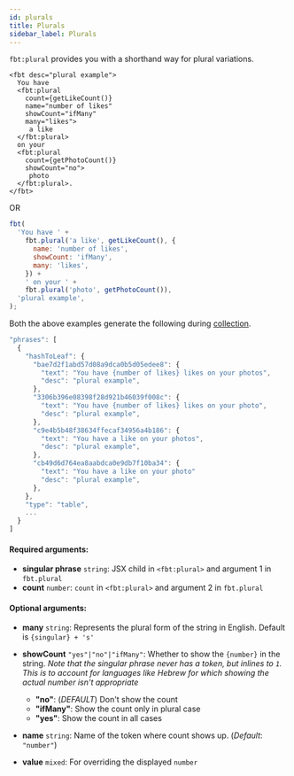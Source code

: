 ```yaml
---
id: plurals
title: Plurals
sidebar_label: Plurals
---
```


`fbt:plural` provides you with a shorthand way for plural variations.

```
<fbt desc="plural example">
  You have
  <fbt:plural
    count={getLikeCount()}
    name="number of likes"
    showCount="ifMany"
    many="likes">
     a like
  </fbt:plural>
  on your
  <fbt:plural
    count={getPhotoCount()}
    showCount="no">
     photo
  </fbt:plural>.
</fbt>
```

OR

```js
fbt(
  'You have ' +
    fbt.plural('a like', getLikeCount(), {
      name: 'number of likes',
      showCount: 'ifMany',
      many: 'likes',
    }) +
    ' on your ' +
    fbt.plural('photo', getPhotoCount()),
  'plural example',
);
```

Both the above examples generate the following during [collection](collection).

```js
"phrases": [
  {
    "hashToLeaf": {
      "bae7d2f1abd57d08a9dca0b5d05edee8": {
        "text": "You have {number of likes} likes on your photos",
        "desc": "plural example",
      },
      "3306b396e08398f28d921b46039f008c": {
        "text": "You have {number of likes} likes on your photo",
        "desc": "plural example",
      },
      "c9e4b5b48f38634ffecaf34956a4b186": {
        "text": "You have a like on your photos",
        "desc": "plural example",
      },
      "cb49d6d764ea8aabdca0e9db7f10ba34": {
        "text": "You have a like on your photo"
        "desc": "plural example",
      },
    },
    "type": "table",
    ...
  }
]
```

#### Required arguments:

- **singular phrase** `string`: JSX child in `<fbt:plural>` and argument 1 in `fbt.plural`
- **count** `number`: `count` in `<fbt:plural>` and argument 2 in `fbt.plural`

#### Optional arguments:

- **many** `string`: Represents the plural form of the string in English. Default is `{singular} + 's'`
- **showCount** `"yes"|"no"|"ifMany"`: Whether to show the `{number}` in the string.
  _Note that the singular phrase never has a token, but inlines to `1`. This is to account for languages like Hebrew for which showing the actual number isn't appropriate_
  - **"no"**: (_DEFAULT_) Don't show the count
  - **"ifMany"**: Show the count only in plural case
  - **"yes"**: Show the count in all cases

- **name** `string`: Name of the token where count shows up. (_Default_: `"number"`)
- **value** `mixed`: For overriding the displayed `number`
